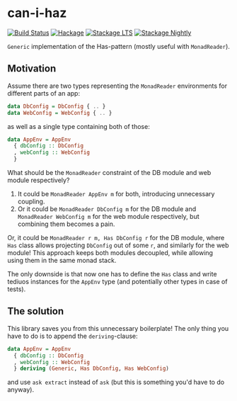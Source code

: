 # can-i-haz

[![Build Status][travis-badge]][travis]
[![Hackage][hackage-badge]][hackage]
[![Stackage LTS][stackage-lts-badge]][stackage-lts]
[![Stackage Nightly][stackage-nightly-badge]][stackage-nightly]

`Generic` implementation of the Has-pattern (mostly useful with `MonadReader`).

## Motivation

Assume there are two types representing the `MonadReader` environments
for different parts of an app:
```haskell
data DbConfig = DbConfig { .. }
data WebConfig = WebConfig { .. }
```
as well as a single type containing both of those:
```haskell
data AppEnv = AppEnv
  { dbConfig :: DbConfig
  , webConfig :: WebConfig
  }
```

What should be the `MonadReader` constraint of the DB module and web module respectively?
1. It could be `MonadReader AppEnv m` for both, introducing unnecessary coupling.
2. Or it could be `MonadReader DbConfig m` for the DB module
   and `MonadReader WebConfig m` for the web module respectively,
   but combining them becomes a pain.

Or, it could be `MonadReader r m, Has DbConfig r` for the DB module,
where `Has` class allows projecting `DbConfig` out of some `r`,
and similarly for the web module!
This approach keeps both modules decoupled, while allowing using them in the same monad stack.

The only downside is that now one has to define the `Has` class
and write tediuos instances for the `AppEnv` type
(and potentially other types in case of tests).

## The solution

This library saves you from this unnecessary boilerplate!
The only thing you have to do is to append the `deriving`-clause:
```haskell
data AppEnv = AppEnv
  { dbConfig :: DbConfig
  , webConfig :: WebConfig
  } deriving (Generic, Has DbConfig, Has WebConfig)
```
and use `ask extract` instead of `ask` (but this is something you'd have to do anyway).

[travis]:        <https://travis-ci.org/0xd34df00d/can-i-haz>
[travis-badge]:  <https://travis-ci.org/0xd34df00d/can-i-haz.svg?branch=master>
[hackage]:       <https://hackage.haskell.org/package/can-i-haz>
[hackage-badge]: <https://img.shields.io/hackage/v/can-i-haz.svg>
[stackage-lts-badge]: <http://stackage.org/package/can-i-haz/badge/lts>
[stackage-nightly-badge]: <http://stackage.org/package/can-i-haz/badge/nightly>
[stackage-lts]: <http://stackage.org/lts/package/can-i-haz>
[stackage-nightly]: <http://stackage.org/nightly/package/can-i-haz>

